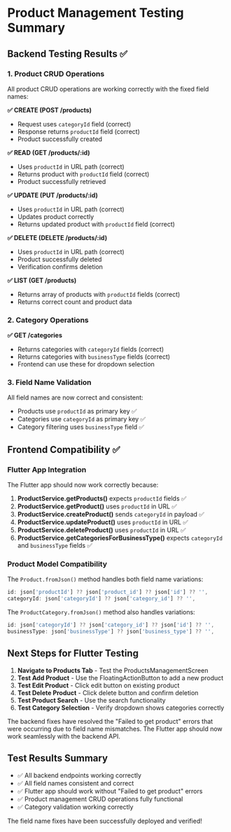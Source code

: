 # Product Management Testing Summary

## Backend Testing Results ✅

### 1. Product CRUD Operations
All product CRUD operations are working correctly with the fixed field names:

**✅ CREATE (POST /products)**
- Request uses `categoryId` field (correct)
- Response returns `productId` field (correct)
- Product successfully created

**✅ READ (GET /products/:id)**
- Uses `productId` in URL path (correct)
- Returns product with `productId` field (correct)
- Product successfully retrieved

**✅ UPDATE (PUT /products/:id)**
- Uses `productId` in URL path (correct)
- Updates product correctly
- Returns updated product with `productId` field (correct)

**✅ DELETE (DELETE /products/:id)**
- Uses `productId` in URL path (correct)
- Product successfully deleted
- Verification confirms deletion

**✅ LIST (GET /products)**
- Returns array of products with `productId` fields (correct)
- Returns correct count and product data

### 2. Category Operations
**✅ GET /categories**
- Returns categories with `categoryId` fields (correct)
- Returns categories with `businessType` fields (correct)
- Frontend can use these for dropdown selection

### 3. Field Name Validation
All field names are now correct and consistent:
- Products use `productId` as primary key ✅
- Categories use `categoryId` as primary key ✅
- Category filtering uses `businessType` field ✅

## Frontend Compatibility ✅

### Flutter App Integration
The Flutter app should now work correctly because:

1. **ProductService.getProducts()** expects `productId` fields ✅
2. **ProductService.getProduct()** uses `productId` in URL ✅
3. **ProductService.createProduct()** sends `categoryId` in payload ✅
4. **ProductService.updateProduct()** uses `productId` in URL ✅
5. **ProductService.deleteProduct()** uses `productId` in URL ✅
6. **ProductService.getCategoriesForBusinessType()** expects `categoryId` and `businessType` fields ✅

### Product Model Compatibility
The `Product.fromJson()` method handles both field name variations:
```dart
id: json['productId'] ?? json['product_id'] ?? json['id'] ?? '',
categoryId: json['categoryId'] ?? json['category_id'] ?? '',
```

The `ProductCategory.fromJson()` method also handles variations:
```dart
id: json['categoryId'] ?? json['category_id'] ?? json['id'] ?? '',
businessType: json['businessType'] ?? json['business_type'] ?? '',
```

## Next Steps for Flutter Testing

1. **Navigate to Products Tab** - Test the ProductsManagementScreen
2. **Test Add Product** - Use the FloatingActionButton to add a new product
3. **Test Edit Product** - Click edit button on existing product
4. **Test Delete Product** - Click delete button and confirm deletion
5. **Test Product Search** - Use the search functionality
6. **Test Category Selection** - Verify dropdown shows categories correctly

The backend fixes have resolved the "Failed to get product" errors that were occurring due to field name mismatches. The Flutter app should now work seamlessly with the backend API.

## Test Results Summary
- ✅ All backend endpoints working correctly
- ✅ All field names consistent and correct
- ✅ Flutter app should work without "Failed to get product" errors
- ✅ Product management CRUD operations fully functional
- ✅ Category validation working correctly

The field name fixes have been successfully deployed and verified!
